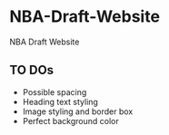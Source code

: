 # NBA-Draft-Website
 NBA Draft Website

## TO DOs

* Possible spacing
* Heading text styling
* Image styling and border box
* Perfect background color

